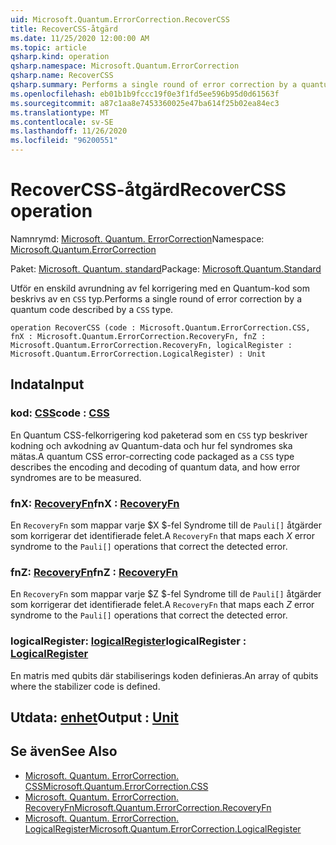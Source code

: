 ```yaml
---
uid: Microsoft.Quantum.ErrorCorrection.RecoverCSS
title: RecoverCSS-åtgärd
ms.date: 11/25/2020 12:00:00 AM
ms.topic: article
qsharp.kind: operation
qsharp.namespace: Microsoft.Quantum.ErrorCorrection
qsharp.name: RecoverCSS
qsharp.summary: Performs a single round of error correction by a quantum code described by a `CSS` type.
ms.openlocfilehash: eb01b1b9fccc19f0e3f1fd5ee596b95d0d61563f
ms.sourcegitcommit: a87c1aa8e7453360025e47ba614f25b02ea84ec3
ms.translationtype: MT
ms.contentlocale: sv-SE
ms.lasthandoff: 11/26/2020
ms.locfileid: "96200551"
---
```

# <a name="recovercss-operation"></a><span data-ttu-id="6bcab-102">RecoverCSS-åtgärd</span><span class="sxs-lookup"><span data-stu-id="6bcab-102">RecoverCSS operation</span></span>

<span data-ttu-id="6bcab-103">Namnrymd: [Microsoft. Quantum. ErrorCorrection](xref:Microsoft.Quantum.ErrorCorrection)</span><span class="sxs-lookup"><span data-stu-id="6bcab-103">Namespace: [Microsoft.Quantum.ErrorCorrection](xref:Microsoft.Quantum.ErrorCorrection)</span></span>

<span data-ttu-id="6bcab-104">Paket: [Microsoft. Quantum. standard](https://nuget.org/packages/Microsoft.Quantum.Standard)</span><span class="sxs-lookup"><span data-stu-id="6bcab-104">Package: [Microsoft.Quantum.Standard](https://nuget.org/packages/Microsoft.Quantum.Standard)</span></span>


<span data-ttu-id="6bcab-105">Utför en enskild avrundning av fel korrigering med en Quantum-kod som beskrivs av en `CSS` typ.</span><span class="sxs-lookup"><span data-stu-id="6bcab-105">Performs a single round of error correction by a quantum code described by a `CSS` type.</span></span>

```qsharp
operation RecoverCSS (code : Microsoft.Quantum.ErrorCorrection.CSS, fnX : Microsoft.Quantum.ErrorCorrection.RecoveryFn, fnZ : Microsoft.Quantum.ErrorCorrection.RecoveryFn, logicalRegister : Microsoft.Quantum.ErrorCorrection.LogicalRegister) : Unit
```


## <a name="input"></a><span data-ttu-id="6bcab-106">Indata</span><span class="sxs-lookup"><span data-stu-id="6bcab-106">Input</span></span>

### <a name="code--css"></a><span data-ttu-id="6bcab-107">kod: [CSS](xref:Microsoft.Quantum.ErrorCorrection.CSS)</span><span class="sxs-lookup"><span data-stu-id="6bcab-107">code : [CSS](xref:Microsoft.Quantum.ErrorCorrection.CSS)</span></span>

<span data-ttu-id="6bcab-108">En Quantum CSS-felkorrigering kod paketerad som en `CSS` typ beskriver kodning och avkodning av Quantum-data och hur fel syndromes ska mätas.</span><span class="sxs-lookup"><span data-stu-id="6bcab-108">A quantum CSS error-correcting code packaged as a `CSS` type describes the encoding and decoding of quantum data, and how error syndromes are to be measured.</span></span>


### <a name="fnx--recoveryfn"></a><span data-ttu-id="6bcab-109">fnX: [RecoveryFn](xref:Microsoft.Quantum.ErrorCorrection.RecoveryFn)</span><span class="sxs-lookup"><span data-stu-id="6bcab-109">fnX : [RecoveryFn](xref:Microsoft.Quantum.ErrorCorrection.RecoveryFn)</span></span>

<span data-ttu-id="6bcab-110">En `RecoveryFn` som mappar varje $X $-fel Syndrome till de `Pauli[]` åtgärder som korrigerar det identifierade felet.</span><span class="sxs-lookup"><span data-stu-id="6bcab-110">A `RecoveryFn` that maps each $X$ error syndrome to the `Pauli[]` operations that correct the detected error.</span></span>


### <a name="fnz--recoveryfn"></a><span data-ttu-id="6bcab-111">fnZ: [RecoveryFn](xref:Microsoft.Quantum.ErrorCorrection.RecoveryFn)</span><span class="sxs-lookup"><span data-stu-id="6bcab-111">fnZ : [RecoveryFn](xref:Microsoft.Quantum.ErrorCorrection.RecoveryFn)</span></span>

<span data-ttu-id="6bcab-112">En `RecoveryFn` som mappar varje $Z $-fel Syndrome till de `Pauli[]` åtgärder som korrigerar det identifierade felet.</span><span class="sxs-lookup"><span data-stu-id="6bcab-112">A `RecoveryFn` that maps each $Z$ error syndrome to the `Pauli[]` operations that correct the detected error.</span></span>


### <a name="logicalregister--logicalregister"></a><span data-ttu-id="6bcab-113">logicalRegister: [logicalRegister](xref:Microsoft.Quantum.ErrorCorrection.LogicalRegister)</span><span class="sxs-lookup"><span data-stu-id="6bcab-113">logicalRegister : [LogicalRegister](xref:Microsoft.Quantum.ErrorCorrection.LogicalRegister)</span></span>

<span data-ttu-id="6bcab-114">En matris med qubits där stabiliserings koden definieras.</span><span class="sxs-lookup"><span data-stu-id="6bcab-114">An array of qubits where the stabilizer code is defined.</span></span>



## <a name="output--unit"></a><span data-ttu-id="6bcab-115">Utdata: [enhet](xref:microsoft.quantum.lang-ref.unit)</span><span class="sxs-lookup"><span data-stu-id="6bcab-115">Output : [Unit](xref:microsoft.quantum.lang-ref.unit)</span></span>



## <a name="see-also"></a><span data-ttu-id="6bcab-116">Se även</span><span class="sxs-lookup"><span data-stu-id="6bcab-116">See Also</span></span>

- [<span data-ttu-id="6bcab-117">Microsoft. Quantum. ErrorCorrection. CSS</span><span class="sxs-lookup"><span data-stu-id="6bcab-117">Microsoft.Quantum.ErrorCorrection.CSS</span></span>](xref:Microsoft.Quantum.ErrorCorrection.CSS)
- [<span data-ttu-id="6bcab-118">Microsoft. Quantum. ErrorCorrection. RecoveryFn</span><span class="sxs-lookup"><span data-stu-id="6bcab-118">Microsoft.Quantum.ErrorCorrection.RecoveryFn</span></span>](xref:Microsoft.Quantum.ErrorCorrection.RecoveryFn)
- [<span data-ttu-id="6bcab-119">Microsoft. Quantum. ErrorCorrection. LogicalRegister</span><span class="sxs-lookup"><span data-stu-id="6bcab-119">Microsoft.Quantum.ErrorCorrection.LogicalRegister</span></span>](xref:Microsoft.Quantum.ErrorCorrection.LogicalRegister)